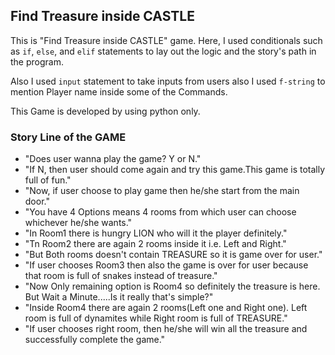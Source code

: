 ## Find Treasure inside CASTLE

This is "Find Treasure inside CASTLE" game. Here, I used conditionals such as `if`, `else`, and `elif` statements to lay out the logic and the story's path in the program. 
 
Also I used `input` statement to take inputs from users also I used `f-string` to mention Player name inside some of the Commands.

This Game is developed by using python only.

### Story Line of the GAME

* "Does user wanna play the game? Y or N."
* "If N, then user should come again and try this game.This game is totally full of fun."
* "Now, if user choose to play game then he/she start from the main door."
* "You have 4 Options means 4 rooms from which user can choose whichever he/she wants."
* "In Room1 there is hungry LION who will it the player definitely."
* "Tn Room2 there are again 2 rooms inside it i.e. Left and Right."
* "But Both rooms doesn't contain TREASURE so it is game over for user."
* "If user chooses Room3 then also the game is over for user because that room is full of snakes instead of treasure."
* "Now Only remaining option is Room4 so definitely the treasure is here. But Wait a Minute.....Is it really that's simple?"
* "Inside Room4 there are again 2 rooms(Left one and Right one). Left room is full of dynamites while Right room is full of TREASURE."
* "If user chooses right room, then he/she will win all the treasure and successfully complete the game."